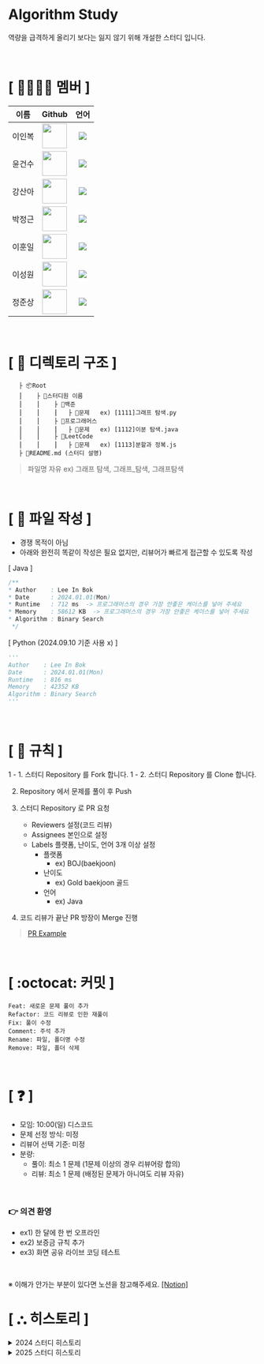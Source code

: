# Algorithm Study
역량을 급격하게 올리기 보다는 잃지 않기 위해 개설한 스터디 입니다.

</br>

# **[ 👨‍👨‍👧‍👦 ‍멤버 ]**
| 이름  |Github|언어|
|-----|:---:|:---:|
| 이인복 |[<img src="https://avatars.githubusercontent.com/nashs789" width="50px;">](https://github.com/nashs789)|<span><img src="https://img.shields.io/badge/Java-007396.svg?&style=for-the-badge&logo=Java&logoColor=white"/></span>|
| 윤건수 |[<img src="https://avatars.githubusercontent.com/ygs3004" width="50px;">](https://github.com/ygs3004)|<span><img src="https://img.shields.io/badge/Java-007396.svg?&style=for-the-badge&logo=Java&logoColor=white"/></span>|
| 강산아 |[<img src="https://avatars.githubusercontent.com/gsandoo" width="50px;">](https://github.com/gsandoo)|<span><img src="https://img.shields.io/badge/Java-007396.svg?&style=for-the-badge&logo=Java&logoColor=white"/></span>|
| 박정근 |[<img src="https://avatars.githubusercontent.com/r3j0" width="50px;">](https://github.com/r3j0)|<span><img src="https://img.shields.io/badge/Java-007396.svg?&style=for-the-badge&logo=Java&logoColor=white"/></span>|
| 이훈일 |[<img src="https://avatars.githubusercontent.com/Leehunil" width="50px;">](https://github.com/Leehunil)|<span><img src="https://img.shields.io/badge/Java-007396.svg?&style=for-the-badge&logo=Java&logoColor=white"/></span>|
| 이성원 |[<img src="https://avatars.githubusercontent.com/kcsc2217" width="50px;">](https://github.com/kcsc2217)|<span><img src="https://img.shields.io/badge/Java-007396.svg?&style=for-the-badge&logo=Java&logoColor=white"/></span>|
| 정준상 |[<img src="https://avatars.githubusercontent.com/jbw9964" width="50px;">](https://github.com/jbw9964)|<span><img src="https://img.shields.io/badge/Java-007396.svg?&style=for-the-badge&logo=Java&logoColor=white"/></span>|

</br>

# **[ 📂 디렉토리 구조 ]**

       ├ 📦Root
       ⎮    ├ 📁스터디원 이름
       ⎮    ⎮    ├ 📁백준
       ⎮    ⎮    ⎮   ├︎ 📃문제   ex) [1111]그래프 탐색.py
       ⎮    ⎮    ├ 📁프로그래머스
       ⎮    ⎮    ⎮   ├︎ 📃문제   ex) [1112]이분 탐색.java
       ⎮    ⎮    ├ 📁LeetCode
       ⎮    ⎮    ⎮   ├︎ 📃문제   ex) [1113]분할과 정복.js
       ├ 📝README.md (스터디 설명)

> 파일명 자유 ex) 그래프 탐색, 그래프_탐색, 그래프탐색

</br>

# **[ 📝 파일 작성 ]**

- 경쟁 목적이 아님
- 아래와 완전히 똑같이 작성은 필요 없지만, 리뷰어가 빠르게 접근할 수 있도록 작성

[ Java ]
```java
/**
* Author    : Lee In Bok
* Date      : 2024.01.01(Mon)
* Runtime   : 712 ms  -> 프로그래머스의 경우 가장 안좋은 케이스를 넣어 주세요
* Memory    : 58612 KB  -> 프로그래머스의 경우 가장 안좋은 케이스를 넣어 주세요
* Algorithm : Binary Search
 */
```

[ Python (2024.09.10 기준 사용 x) ]
```python
'''
Author    : Lee In Bok
Date      : 2024.01.01(Mon)
Runtime   : 816 ms
Memory    : 42352 KB
Algorithm : Binary Search
'''

```

</br>

# **[ 🚫 규칙 ]**

1 - 1. 스터디 Repository 를 Fork 합니다.
1 - 2. 스터디 Repository 를 Clone 합니다.

2. Repository 에서 문제를 풀이 후 Push

3. 스터디 Repository 로 PR 요청
   - Reviewers 설정(코드 리뷰)
   - Assignees 본인으로 설정
   - Labels 플랫폼, 난이도, 언어 3개 이상 설정
     - 플랫폼
       - ex) BOJ(baekjoon)
     - 난이도
       - ex) Gold baekjoon 골드
     - 언어
       - ex) Java

4. 코드 리뷰가 끝난 PR 방장이 Merge 진행


> [PR Example](https://github.com/KeepDoingSomething/KeepAlgorithm/pull/2)

</br>

# **[ :octocat: 커밋 ]**

```
Feat: 새로운 문제 풀이 추가
Refactor: 코드 리뷰로 인한 재풀이
Fix: 풀이 수정
Comment: 주석 추가
Rename: 파일, 폴더명 수정
Remove: 파일, 폴더 삭제
```

</br>

# **[ ❓ ]**

- 모임: 10:00(일) 디스코드
- 문제 선정 방식: 미정
- 리뷰어 선택 기준: 미정
- 분량:
  - 풀이: 최소 1 문제 (1문제 이상의 경우 리뷰어랑 합의)
  - 리뷰: 최소 1 문제 (배정된 문제가 아니여도 리뷰 자유)

</br>

### 👉 의견 환영

- ex1) 한 달에 한 번 오프라인
- ex2) 보증금 규칙 추가
- ex3) 화면 공유 라이브 코딩 테스트

</br>

※ 이해가 안가는 부분이 있다면 노션을 참고해주세요.
[[Notion]](https://mud-cyclamen-784.notion.site/309dd9fab33c48a6b22e80cf33c9e836?pvs=4)

# **[ ⛬ 히스토리 ]**

<details>
    <summary>2024 스터디 히스토리</summary>

|날짜|문제|
|---|:---:|
|05.13 - 05.19|[Week01](https://github.com/KeepDoingSomething/Algorithm-Study/issues/8)|
|05.20 - 05.26|[Week02](https://github.com/KeepDoingSomething/Algorithm-Study/issues/13)|
|05.27 - 06.02|[Week03](https://github.com/KeepDoingSomething/Algorithm-Study/issues/20)|
|06.03 - 06.09|[Week04](https://github.com/KeepDoingSomething/Algorithm-Study/issues/29)|
|06.10 - 06.16|[Week05](https://github.com/KeepDoingSomething/Algorithm-Study/issues/37)|
|06.17 - 06.23|[Week06](https://github.com/KeepDoingSomething/Algorithm-Study/issues/43)|
|06.24 - 06.30|[Week07](https://github.com/KeepDoingSomething/Algorithm-Study/issues/51)|
|07.01 - 07.07|[Week08](https://github.com/KeepDoingSomething/Algorithm-Study/issues/56)|
|07.08 - 07.14|[Week09](https://github.com/KeepDoingSomething/Algorithm-Study/issues/61)|
|07.15 - 07.21|[Week10](https://github.com/KeepDoingSomething/Algorithm-Study/issues/66)|
|07.29 - 08.04|[Week11](https://github.com/KeepDoingSomething/Algorithm-Study/issues/70)|
|08.05 - 08.11|[Week12](https://github.com/KeepDoingSomething/Algorithm-Study/issues/77)|
|08.12 - 08.18|[Week13](https://github.com/KeepDoingSomething/Algorithm-Study/issues/83)|
|08.19 - 08.25|[Week14](https://github.com/KeepDoingSomething/Algorithm-Study/issues/89)|
|08.26 - 09.01|[Week15](https://github.com/KeepDoingSomething/Algorithm-Study/issues/95)|
|09.01 - 09.08|[Week16](https://github.com/KeepDoingSomething/Algorithm-Study/issues/99)|
|09.09 - 09.22|[Week17](https://github.com/KeepDoingSomething/Algorithm-Study/issues/106)|
|09.23 - 09.29|[Week18](https://github.com/KeepDoingSomething/Algorithm-Study/issues/112)|
|09.30 - 10.06|[Week19](https://github.com/KeepDoingSomething/Algorithm-Study/issues/116)|
|10.07 - 10.13|[Week20](https://github.com/KeepDoingSomething/Algorithm-Study/issues/119)|
|10.14 - 10.20|[Week21](https://github.com/KeepDoingSomething/Algorithm-Study/issues/123)|
|10.21 - 10.27|[Week22](https://github.com/KeepDoingSomething/Algorithm-Study/issues/127)|
|11.04 - 11.10|[Week23](https://github.com/KeepDoingSomething/Algorithm-Study/issues/130)|
|11.11 - 11.17|[Week24](https://github.com/KeepDoingSomething/Algorithm-Study/issues/137)|
|11.18 - 11.24|[Week25](https://github.com/KeepDoingSomething/Algorithm-Study/issues/143)|
|11.25 - 12.01|[Week26](https://github.com/KeepDoingSomething/Algorithm-Study/issues/153)|
|12.02 - 12.08|[Week27](https://github.com/KeepDoingSomething/Algorithm-Study/issues/159)|
|12.09 - 12.15|[Week28](https://github.com/KeepDoingSomething/Algorithm-Study/issues/166)|
|12.16 - 12.22|[Week29](https://github.com/KeepDoingSomething/Algorithm-Study/issues/173)|

</details>

<details>
    <summary>2025 스터디 히스토리</summary>

|날짜|문제|
|---|:---:|
|01.12|[Week30](https://github.com/KeepDoingSomething/Algorithm-Study/issues/180)|
|01.19|[Week31](https://github.com/KeepDoingSomething/Algorithm-Study/issues/185)|
|01.26|[Week32](https://github.com/KeepDoingSomething/Algorithm-Study/issues/194)|
|02.09|[Week33](https://github.com/KeepDoingSomething/Algorithm-Study/issues/200)|
|02.16|[Week34](https://github.com/KeepDoingSomething/Algorithm-Study/issues/207)|
|02.23|[Week35](https://github.com/KeepDoingSomething/Algorithm-Study/issues/211)|
|03.09|[Week36](https://github.com/KeepDoingSomething/Algorithm-Study/issues/219)|
|03.16|[Week37](https://github.com/KeepDoingSomething/Algorithm-Study/issues/224)|
|03.23|[Week38](https://github.com/KeepDoingSomething/Algorithm-Study/issues/230)|

</details>

